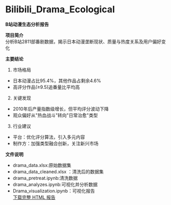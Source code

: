 # Bilibili_Drama_Ecological

**B站动漫生态分析报告**  

**项目简介**  
分析B站2811部番剧数据，揭示日本动漫垄断现状、质量与热度关系及用户偏好变化  

**主要结论**  
1. 市场格局  
- 日本动漫占比95.4%，其他作品占剩余4.6%  
- 高评分作品(≥9.5)追番量比平均高

2. 关键发现  
- 2010年后产量指数级增长，但平均评分波动下降  
- 观众偏好从"热血战斗"转向"日常治愈"类型  

3. 行业建议  
- 平台：优化评分算法，引入多元内容  
- 制作方：加强类型融合创新，关注新兴市场  
  

**文件说明**  
- drama_data.xlsx:原始数据集
- drama_data_cleaned.xlsx ：清洗后的数据集  
- drama_pretreat.ipynb:清洗数据 
- drama_analyzes.ipynb:可视化并分析数据
- Drama_visualization.ipynb：可视化报告  
[下载完整 HTML 报告](https://raw.githubusercontent.com/Rin10101010/Bilibili_Drama_Ecological/refs/heads/main/Drama_visualization.html)

